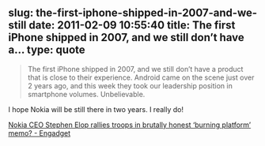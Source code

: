 slug: the-first-iphone-shipped-in-2007-and-we-still
date: 2011-02-09 10:55:40
title: The first iPhone shipped in 2007, and we still don’t have a...
type: quote
---

> The first iPhone shipped in 2007, and we still don’t have a product that is close to their experience. Android came on the scene just over 2 years ago, and this week they took our leadership position in smartphone volumes. Unbelievable.

I hope Nokia will be still there in two years. I really do!

 [Nokia CEO Stephen Elop rallies troops in brutally honest ‘burning platform’ memo? - Engadget](http://www.engadget.com/2011/02/08/nokia-ceo-stephen-elop-rallies-troops-in-brutally-honest-burnin/)
